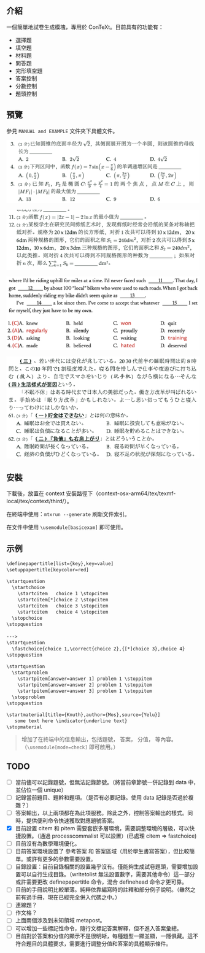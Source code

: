 ## 介紹

一個簡單地試卷生成模塊，專用於 ConTeXt。目前具有的功能有：

- 選擇題
- 填空題
- 材料題
- 問答題
- 完形填空題
- 答案控制
- 分數控制
- 題頭控制

## 預覽

參見 `MANUAL and EXAMPLE` 文件夾下具體文件。

![](./MANUAL%20and%20EXAMPLE/assets/soanguy-103113.png)

![](./MANUAL%20and%20EXAMPLE/assets/soanguy-1048579.png)

![](./MANUAL%20and%20EXAMPLE/assets/soanguy-105577.png)

![](./MANUAL%20and%20EXAMPLE/assets/soanguy-1020859.png)

## 安裝

下載後，放置在 context 安裝路徑下（context-osx-arm64/tex/texmf-local/tex/context/third/）。

在終端中使用：`mtxrun --generate` 刷新文件索引。

在文件中使用 `\usemodule[basicexam]` 即可使用。

## 示例

```
\definepapertitle[list={key},key=value]
\setuppapertitle[keycolor=red]
```

```
\startquestion
  \startchoice
    \startcitem   choice 1 \stopcitem
    \startcitem[*]choice 2 \stopcitem
    \startcitem   choice 3 \stopcitem
    \startcitem   choice 4 \stopcitem
  \stopchoice
\stopquestion

--->
\startquestion
  \fastchoice{choice 1,\correct{choice 2},{[*]choice 3},choice 4}
\stopquestion
```

```
\startquestion
  \startproblem
    \startpitem[answer=answer 1] problem 1 \stoppitem
    \startpitem[answer=answer 2] problem 1 \stoppitem
    \startpitem[answer=answer 3] problem 1 \stoppitem
  \stopproblem
\stopquestion
```

```
\startmaterial[title={Knuth},author={Mos},source={Yelu}]
   some text here \indicator{underline text}
\stopmaterial
```

> 增加了在終端中的信息輸出，包括題號， 答案， 分值， 等內容。（`\usemodule[mode=check]` 即可啟用。）

## TODO

- [ ] 當前儘可以記錄題號，但無法記錄節號。（將當前章節號一併記錄到 data 中，並佔位一個 unique）
- [ ] 記錄當前題目、題幹和題項。（是否有必要記錄。使用 data 記錄是否過於複雜？）
- [ ] 答案輸出，以上兩項都在為此項服務。除此之外，控制答案輸出的樣式。同時，提供便利命令快速獲取對應題號答案。
- [x] 目前設置 citem 和 pitem 需要套嵌多層環境，需要調整環境的層級，可以快捷設置。（通過 processcommalist 可以設置）(已處理 citem => fastchoice)
- [ ] 目前沒有為數學環境優化。
- [ ] 目前答案環境設置了 參考答案 和 答案區域（用於學生書寫答案），但比較簡單。或許有更多的參數需要設置。
- [ ] 目錄設置：目前目錄相關的設置幾乎沒有。僅能夠生成試卷題頭，需要增加設置可以自行生成目錄。（writetolist 無法設置數字，需要其他命令）這一部分或許需要更改 definepapertitle 命令，混合 definehead 命令才更可靠。
- [ ] 目前的手冊說明比較單薄。純粹依靠編寫時的註釋和部分例子說明。（雖然之前有過手冊，現在已經完全併入代碼之中。）
- [ ] 連線題？
- [ ] 作文格？
- [ ] 上面兩個涉及到未知領域 metapost。
- [ ] 可以增加一些標記性命令，隨行文標記答案解釋，但不進入答案彙總。
- [ ] 目前對於答案和分值的顯示不是很明晰，每種題型一顯並顯，一隱俱藏。這不符合題目的具體要求，需要進行調整分值和答案的具體顯示條件。
